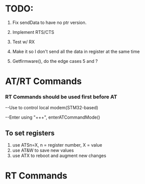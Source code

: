 # TODO:

1. Fix sendData to have no ptr version.

2. Implement RTS/CTS

3. Test w/ RX

4. Make it so I don't send all the data in register at the same time

5. Getfirmware(), do the edge cases 5 and ?

# AT/RT Commands

### RT Commands should be used first before AT

--Use to control local modem(STM32-based)

--Enter using "+++", enterATCommandMode()

## To set registers

1) use ATSn=X, n = register number, X = value
2) use AT&W to save new values
3) use ATX to reboot and augment new changes



# RT Commands
